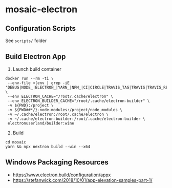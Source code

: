# mosaic-electron

## Configuration Scripts
See `scripts/` folder

## Build Electron App
1. Launch build container
```
docker run --rm -ti \
 --env-file <(env | grep -iE 'DEBUG|NODE_|ELECTRON_|YARN_|NPM_|CI|CIRCLE|TRAVIS_TAG|TRAVIS|TRAVIS_REPO_|TRAVIS_BUILD_|TRAVIS_BRANCH|TRAVIS_PULL_REQUEST_|APPVEYOR_|CSC_|GH_|GITHUB_|BT_|AWS_|STRIP|BUILD_') \
 --env ELECTRON_CACHE="/root/.cache/electron" \
 --env ELECTRON_BUILDER_CACHE="/root/.cache/electron-builder" \
 -v ${PWD}:/project \
 -v ${PWD##*/}-node-modules:/project/node_modules \
 -v ~/.cache/electron:/root/.cache/electron \
 -v ~/.cache/electron-builder:/root/.cache/electron-builder \
 electronuserland/builder:wine
```
2. Build

```
cd mosaic
yarn && npx nextron build --win --x64
```

## Windows Packaging Resources
- https://www.electron.build/configuration/appx
- https://stefanwick.com/2018/10/01/app-elevation-samples-part-1/
